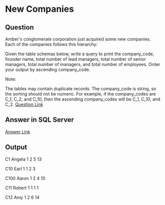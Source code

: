 # New Companies

## Question
Amber's conglomerate corporation just acquired some new companies. Each of the companies follows this hierarchy: 

Given the table schemas below, write a query to print the company_code, founder name, total number of lead managers, total number of senior managers, total number of managers, and total number of employees. Order your output by ascending company_code.

Note:

The tables may contain duplicate records.
The company_code is string, so the sorting should not be numeric. For example, if the company_codes are C_1, C_2, and C_10, then the ascending company_codes will be C_1, C_10, and C_2.
 [Question Link](https://www.hackerrank.com/challenges/the-company/problem)

## Answer in SQL Server
[Answer Link](https://github.com/ShravaniVoddula/SQL/blob/main/HackerRank/Medium/Binary%20Tree%20Nodes/Binary%20Tree%20Nodes.sql)

## Output
C1 Angela 1 2 5 13 

C10 Earl 1 1 2 3 

C100 Aaron 1 2 4 10 

C11 Robert 1 1 1 1 

C12 Amy 1 2 6 14 
